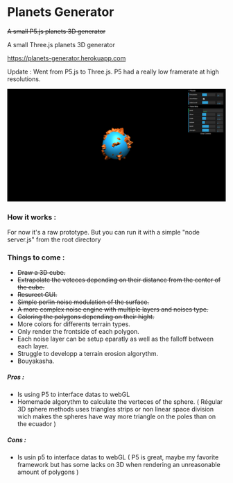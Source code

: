 # Planets Generator

~~A small P5.js planets 3D generator~~

A small Three.js planets 3D generator

https://planets-generator.herokuapp.com

Update : Went from P5.js to Three.js. P5 had a really low framerate at high resolutions.

![cubes view](https://github.com/xLeDocteurx/planets-generator/blob/master/git/sc005.png)

### How it works :
For now it's a raw prototype.
But you can run it with a simple "node server.js" from the root directory

### Things to come :
- ~~Draw a 3D cube.~~
- ~~Extrapolate the veteces depending on their distance from the center of the cube.~~
- ~~Resurect GUI.~~
- ~~Simple perlin noise modulation of the surface.~~
- ~~A more complex noise engine with multiple layers and noises type.~~
- ~~Coloring the polygons depending on their hight.~~
- More colors for differents terrain types.
- Only render the frontside of each polygon.
- Each noise layer can be setup eparatly as well as the falloff between each layer.
- Struggle to developp a terrain erosion algorythm.
- Bouyakasha.



##### Pros :
- Is using P5 to interface datas to webGL
- Homemade algorythm to calculate the verteces of the sphere.
( Régular 3D sphere methods uses triangles strips or non linear space division wich makes the spheres have way more triangle on the poles than on the ecuador )

##### Cons :
- Is usin p5 to interface datas to webGL
( P5 is great, maybe my favorite framework but has some lacks on 3D when rendering an unreasonable amount of polygons )
